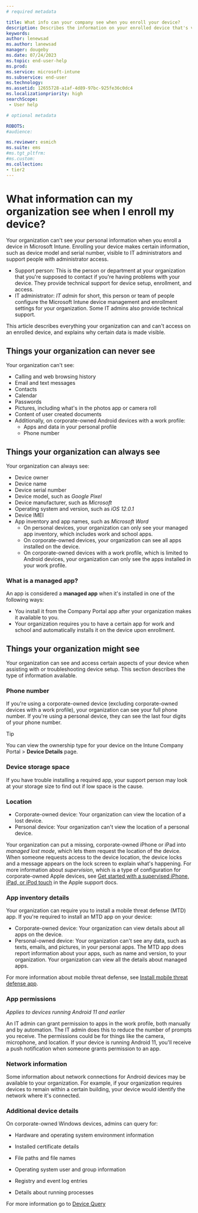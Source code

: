 ```yaml
---
# required metadata

title: What info can your company see when you enroll your device?
description: Describes the information on your enrolled device that's visible to your organization.  
keywords:
author: lenewsad
ms.author: lanewsad
manager: dougeby
ms.date: 07/24/2023
ms.topic: end-user-help
ms.prod:
ms.service: microsoft-intune
ms.subservice: end-user
ms.technology:
ms.assetid: 12655728-a1af-4d89-97bc-925fe36c0dc4
ms.localizationpriority: high
searchScope:
 - User help

# optional metadata

ROBOTS:  
#audience:

ms.reviewer: esmich
ms.suite: ems
#ms.tgt_pltfrm:
#ms.custom:
ms.collection:
- tier2
---
```


# What information can my organization see when I enroll my device?

Your organization can't see your personal information when you enroll a device in Microsoft Intune. Enrolling your device makes certain information, such as device model and serial number, visible to IT administrators and support people with administrator access. 

* Support person: This is the person or department at your organization that you're supposed to contact if you're having problems with your device. They provide technical support for device setup, enrollment, and access.  
* IT administrator: *IT admin* for short, this person or team of people configure the Microsoft Intune device management and enrollment settings for your organization. Some IT admins also provide technical support.

This article describes everything your organization can and can't access on an enrolled device, and explains why certain data is made visible.   

## Things your organization can never see

Your organization can't see:  

- Calling and web browsing history
- Email and text messages
- Contacts
- Calendar
- Passwords
- Pictures, including what's in the photos app or camera roll
- Content of user created documents
- Additionally, on corporate-owned Android devices with a work profile:
  - Apps and data in your personal profile
  - Phone number 

## Things your organization can always see  

Your organization can always see:  

- Device owner
- Device name
- Device serial number
- Device model, such as *Google Pixel*
- Device manufacturer, such as *Microsoft*
- Operating system and version, such as *iOS 12.0.1*
- Device IMEI
- App inventory and app names, such as *Microsoft Word*   
  - On personal devices, your organization can only see your managed app inventory, which includes work and school apps. 
  - On corporate-owned devices, your organization can see all apps installed on the device. 
  - On corporate-owned devices with a work profile, which is limited to Android devices, your organization can only see the apps installed in your work profile.
 
### What is a managed app? 
An app is considered a **managed app** when it's installed in one of the following ways:  
 * You install it from the Company Portal app after your organization makes it available to you. 
 * Your organization requires you to have a certain app for work and school and automatically installs it on the device upon enrollment.  

## Things your organization might see  

Your organization can see and access certain aspects of your device when assisting with or troubleshooting device setup. This section describes the type of information  available.       

### Phone number  
If you're using a corporate-owned device (excluding corporate-owned devices with a work profile), your organization can see your full phone number. If you're using a personal device, they can see the last four digits of your phone number.  

 > [!TIP]
 > You can view the ownership type for your device on the Intune Company Portal > **Device Details** page.  

### Device storage space   
If you have trouble installing a required app, your support person may look at your storage size to find out if low space is the cause.   

### Location 

* Corporate-owned device: Your organization can view the location of a lost device. 
* Personal device: Your organization can't view the location of a personal device.   

Your organization can put a missing, corporate-owned iPhone or iPad into *managed lost mode*, which lets them request the location of the device. When someone requests access to the device location, the device locks and a message appears on the lock screen to explain what's happening. For more information about *supervision*, which is a type of configuration for corporate-owned Apple devices, see [Get started with a supervised iPhone, iPad, or iPod touch](https://go.microsoft.com/fwlink/?linkid=853816) in the Apple support docs. 

### App inventory details

Your organization can require you to install a mobile threat defense (MTD) app. If you're required to install an MTD app on your device:   

* Corporate-owned device: Your organization can view details about all apps on the device. 
* Personal-owned device: Your organization can't see any data, such as texts, emails, and pictures, in your personal apps. The MTD app does report information about your apps, such as name and version, to your organization. Your organization can view all the details about managed apps.

For more information about mobile threat defense, see [Install mobile threat defense app](set-up-mobile-threat-defense.md).  

### App permissions  
*Applies to devices running Android 11 and earlier* 

An IT admin can grant permission to apps in the work profile, both manually and by automation. The IT admin does this to reduce the number of prompts you receive. The permissions could be for things like the camera, microphone, and location. If your device is running Android 11, you'll receive a push notification when someone grants permission to an app.

###  Network information
Some information about network connections for Android devices may be available to your organization. For example, if your organization requires devices to remain within a certain building, your device would identify the network where it's connected.  

### Additional device details

On corporate-owned Windows devices, admins can query for:

 - Hardware and operating system environment information

 - Installed certificate details

 - File paths and file names

 - Operating system user and group information

 - Registry and event log entries

 - Details about running processes

For more information go to [Device Query](../fundamentals/device-query.md)
